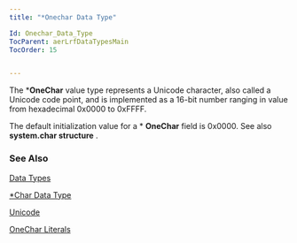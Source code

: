 ```yaml
---
title: "*Onechar Data Type"

Id: Onechar_Data_Type
TocParent: aerLrfDataTypesMain
TocOrder: 15


---
```


The ***OneChar** value type represents a Unicode character, also called a Unicode code point, and is implemented as a 16-bit number ranging in value from hexadecimal 0x0000 to 0xFFFF. 

The default initialization value for a * **OneChar** field is 0x0000. See also **system.char structure** . 

### See Also
[Data Types](ecrLrfDataTypesMain.html)

[*Char Data Type](Character_Data_Type.html)

[Unicode](ecrConUnicode.html)

[OneChar Literals](OneChar_Literal.html) 
